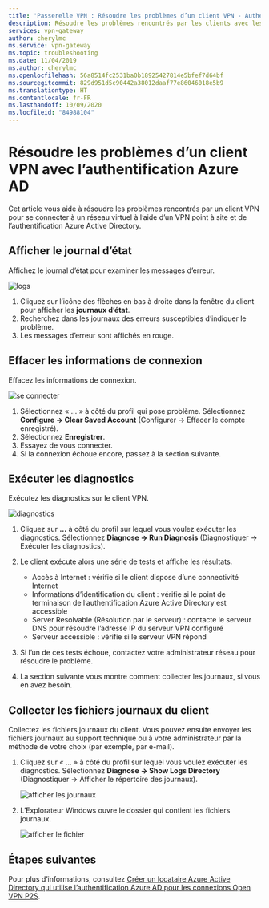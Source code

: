 ```yaml
---
title: 'Passerelle VPN : Résoudre les problèmes d’un client VPN - Authentification Azure AD'
description: Résoudre les problèmes rencontrés par les clients avec les connexions de passerelle VPN point à site (P2S) à l’aide de l’authentification Azure AD
services: vpn-gateway
author: cherylmc
ms.service: vpn-gateway
ms.topic: troubleshooting
ms.date: 11/04/2019
ms.author: cherylmc
ms.openlocfilehash: 56a8514fc2531ba0b18925427814e5bfef7d64bf
ms.sourcegitcommit: 829d951d5c90442a38012daaf77e86046018e5b9
ms.translationtype: HT
ms.contentlocale: fr-FR
ms.lasthandoff: 10/09/2020
ms.locfileid: "84988104"
---
```

# <a name="troubleshoot-an-azure-ad-authentication-vpn-client"></a>Résoudre les problèmes d’un client VPN avec l’authentification Azure AD

Cet article vous aide à résoudre les problèmes rencontrés par un client VPN pour se connecter à un réseau virtuel à l’aide d’un VPN point à site et de l’authentification Azure Active Directory.

## <a name="view-status-log"></a><a name="status"></a>Afficher le journal d’état

Affichez le journal d’état pour examiner les messages d’erreur.

![logs](./media/troubleshoot-ad-vpn-client/1.png)

1. Cliquez sur l’icône des flèches en bas à droite dans la fenêtre du client pour afficher les **journaux d’état**.
2. Recherchez dans les journaux des erreurs susceptibles d’indiquer le problème.
3. Les messages d’erreur sont affichés en rouge.

## <a name="clear-sign-in-information"></a><a name="clear"></a>Effacer les informations de connexion

Effacez les informations de connexion.

![se connecter](./media/troubleshoot-ad-vpn-client/2.png)

1. Sélectionnez « … » à côté du profil qui pose problème. Sélectionnez **Configure -> Clear Saved Account** (Configurer -> Effacer le compte enregistré).
2. Sélectionnez **Enregistrer**.
3. Essayez de vous connecter.
4. Si la connexion échoue encore, passez à la section suivante.

## <a name="run-diagnostics"></a><a name="diagnostics"></a>Exécuter les diagnostics

Exécutez les diagnostics sur le client VPN.

![diagnostics](./media/troubleshoot-ad-vpn-client/3.png)

1. Cliquez sur **…** à côté du profil sur lequel vous voulez exécuter les diagnostics. Sélectionnez **Diagnose -> Run Diagnosis** (Diagnostiquer -> Exécuter les diagnostics).
2. Le client exécute alors une série de tests et affiche les résultats.

   * Accès à Internet : vérifie si le client dispose d’une connectivité Internet
   * Informations d’identification du client : vérifie si le point de terminaison de l’authentification Azure Active Directory est accessible
   * Server Resolvable (Résolution par le serveur) : contacte le serveur DNS pour résoudre l’adresse IP du serveur VPN configuré
   * Serveur accessible : vérifie si le serveur VPN répond
3. Si l’un de ces tests échoue, contactez votre administrateur réseau pour résoudre le problème.
4. La section suivante vous montre comment collecter les journaux, si vous en avez besoin.

## <a name="collect-client-log-files"></a><a name="logfiles"></a>Collecter les fichiers journaux du client

Collectez les fichiers journaux du client. Vous pouvez ensuite envoyer les fichiers journaux au support technique ou à votre administrateur par la méthode de votre choix (par exemple, par e-mail).

1. Cliquez sur « ... » à côté du profil sur lequel vous voulez exécuter les diagnostics. Sélectionnez **Diagnose -> Show Logs Directory** (Diagnostiquer -> Afficher le répertoire des journaux).

   ![afficher les journaux](./media/troubleshoot-ad-vpn-client/4.png)
2. L’Explorateur Windows ouvre le dossier qui contient les fichiers journaux.

   ![afficher le fichier](./media/troubleshoot-ad-vpn-client/5.png)

## <a name="next-steps"></a>Étapes suivantes

Pour plus d’informations, consultez [Créer un locataire Azure Active Directory qui utilise l’authentification Azure AD pour les connexions Open VPN P2S](openvpn-azure-ad-tenant.md).